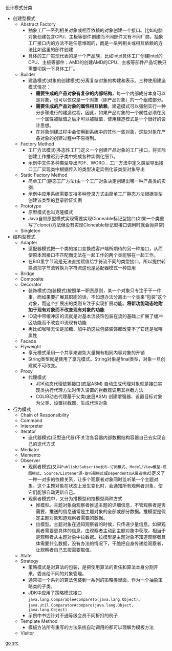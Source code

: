 
设计模式分类
- 创建型模式
  - Abstract Factory
    - 抽象工厂一系列相关对象或相互依赖的对象创建一个接口。比如电脑对象创建包含CPU、主板等部件创建而不同部件又有不同厂商，抽象工厂接口内的方法不是任意堆砌的，而是一系列相关或相互依赖的方法比如这里的部件创建
    - 具体的工厂实现代表的是一个产品族，比如Intel具体工厂创建Intel的CPU、主板等部件；AMD的创建AMD的CPU、主板等部件产品切换只需要切换一下具体工厂。
  - Builder
    - 建造模式(对象的创建模式)分离复杂对象的构建和表示。三种使用建造模式情况：
      - **需要生成的产品对象有复杂的内部结构**，每一个内部成分本身可以是对象，也可以仅仅是一个对象（即产品对象）的一个组成部分。
      - **需要生成的产品对象的属性相互依赖**。建造模式可以强制实行一种分步骤进行的建造过程，因此，如果产品对象的一个属性必须在另一个属性被赋值之后才可以被赋值，使用建造模式是一个很好的设计思想。
      - 在对象创建过程中会使用到系统中的其他一些对象，这些对象在产品对象的创建过程中不易得到。
  - Factory Method
    - 工厂方法模式(多态性工厂)定义一个创建产品对象的工厂接口，将实际创建工作推迟到子类中完成各种实例化细节。
    - 示例中文件多种类型导出PDF、WORD... 工厂方法中定义类型导出接口工厂实现类中根据传入的类型决定实例化该类型对象导出
  - Static Factory Method
    - 简单工厂(静态工厂方法)由一个工厂对象决定创建出哪一种产品类的实例.
    - 示例中应用系统需要支持多种登录方式由简单工厂静态方法根据类型创建该类型的登录验证实例
  - Prototype
    - 原型模式也叫克隆模式
    - Java自带原型模式实现需要实现Cloneable标记型接口(如果一个类重写了clone()方法但没有实现Cloneable标记型接口调用时就会抛异常)
  - Singleton
- 结构型模式
  - Adapter
    - 适配器模式把一个类的接口变换成客户端所期待的另一种接口，从而使原本因接口不匹配而无法在一起工作的两个类能够在一起工作。
    - 在BIO里字节流是无法直接赋值给字符流不同的类型接口，所以提供转换流把字节流转换为字符流这也是适配器模式一种应用
  - Bridge
  - Composite
  - Decorator
    - 装饰模式(包装模式)按照单一职责原则，某一个对象只专注于干一件事，而如果要扩展其职能的话，不如想办法分离出一个类来“包装”这个对象，而这个扩展出的类则专注于实现扩展功能。**将新功能动态地附加于现有对象而不改变现有对象的功能**
    - IO流中带缓冲区的流就是对基本流装饰包装在流的基础上扩展了缓冲区功能而不改变IO流现有功能
    - 再比如咖啡无论是加糖、加牛奶这些包装装饰都改变不了它还是咖啡属性
  - Facade
  - Flyweight
    - 享元模式采用一个共享来避免大量拥有相同内容对象的开销
    - String类型就是使用了享元模式。String对象是final类型，对象一旦创建就不可改变。
  - Proxy
    - 代理模式
      - JDK动态代理依赖接口(底层ASM) 自动生成代理对象就是接口实现类执行代理方法时传入设置的拦截器调用其拦截方法
      - CGLIB动态代理基于父类(底层ASM) 创建增强器、设置目标对象为父类、设置拦截器、生成代理对象
- 行为模式
  - Chain of Responsibility
  - Command
  - Interpreter
  - Iterator
    - 迭代器模式(泛型迭代器)不关注各容器内部数据结构容器自己去实现自己的迭代方式
  - Mediator
  - Memento
  - Observer
    - 观察者模式(又叫`Publish/Subscribe发布-订阅模式`、`Model/View模型-视图模式`、`Source/Listener源-监听器模式`或`Dependents从属者模式`)定义了一种一对多的依赖关系，让多个观察者对象同时监听某一个主题对象。这个主题对象在状态上发生变化时，会通知所有观察者对象，使它们能够自动更新自己。
    - 观察者模式中，又分为推模型和拉模型两种方式
      - 推模型。主题对象向观察者推送主题的详细信息，不管观察者是否需要，推送的信息通常是主题对象的全部或部分数据。推模型是假定主题对象知道观察者需要的数据。
      - 拉模型。主题对象在通知观察者的时候，只传递少量信息。如果观察者需要更具体的信息，由观察者主动到主题对象中获取，相当于是观察者从主题对象中拉数据。拉模型是主题对象不知道观察者具体需要什么数据，没有办法的情况下，干脆把自身传递给观察者，让观察者自己去按需要取值。
  - State
  - Strategy
    - 策略模式是对算法的包装，是把使用算法的责任和算法本身分割开来，委派给不同的对象管理。
    - 通常把一个系列的算法包装到一系列的策略类里面，作为一个抽象策略类的子类。
    - JDK中应用了策略模式接口`java.lang.Comparable#compareTo(java.lang.Object)`、`java.util.Comparator#compare(java.lang.Object, java.lang.Object)`
    - 示例中书店针对不通等级会员不同折扣的例子
  - Template Method
    - 模板方法所有重写的方法系统自动调用的都可以理解为模板方法
  - Visitor



[go src](./src/main/java/tk/deriwotua/dp/Test.java)